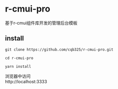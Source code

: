 # r-cmui-pro

基于r-cmui组件库开发的管理后台模板

## install

    git clone https://github.com/cqb325/r-cmui-pro.git
    
    cd r-cmui-pro
    
    yarn install

浏览器中访问	
http://localhost:3333
